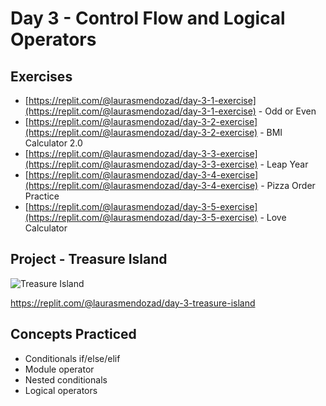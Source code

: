 # Day 3 - Control Flow and Logical Operators
## Exercises
- [https://replit.com/@laurasmendozad/day-3-1-exercise](https://replit.com/@laurasmendozad/day-3-1-exercise) - Odd or Even
- [https://replit.com/@laurasmendozad/day-3-2-exercise](https://replit.com/@laurasmendozad/day-3-2-exercise) - BMI Calculator 2.0
- [https://replit.com/@laurasmendozad/day-3-3-exercise](https://replit.com/@laurasmendozad/day-3-3-exercise) - Leap Year
- [https://replit.com/@laurasmendozad/day-3-4-exercise](https://replit.com/@laurasmendozad/day-3-4-exercise) - Pizza Order Practice
- [https://replit.com/@laurasmendozad/day-3-5-exercise](https://replit.com/@laurasmendozad/day-3-5-exercise) - Love Calculator

## Project - Treasure Island
![Treasure Island](https://github.com/laurasmendozad/100-Days-Of-Code-Python/assets/58611097/30dba922-19bf-44c7-a9a6-0ea97c35aabf)

https://replit.com/@laurasmendozad/day-3-treasure-island

## Concepts Practiced
- Conditionals if/else/elif
- Module operator
- Nested conditionals
- Logical operators
